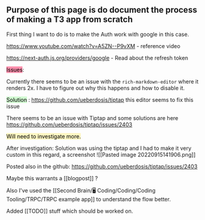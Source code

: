 ## Purpose of this page is do document the process of making a T3 app from scratch



First thing I want to do is to make the Auth work with google in this case. 

https://www.youtube.com/watch?v=A5ZN--P9vXM  - reference video 

https://next-auth.js.org/providers/google - Read about the refresh token


<mark style="background: #FF5582A6;">Issues</mark>:

Currently there seems to be an issue with the `rich-markdown-editor` where it renders 2x. I have to figure out why this happens and how to disable it. 

<mark style="background: #BBFABBA6;">Solution</mark> : https://github.com/ueberdosis/tiptap this editor seems to fix this issue

There seems to be an issue with Tiptap and some solutions are here https://github.com/ueberdosis/tiptap/issues/2403 

<mark style="background: #FFF3A3A6;">Will need to investigate more.</mark>

After investigation: Solution was using the tiptap and I had to make it very custom in this regard, a screenshot 
![[Pasted image 20220915141906.png]]

Posted also in the github: https://github.com/ueberdosis/tiptap/issues/2403 

Maybe this warrants a [[blogpost]] ? 

Also I've used the [[Second Brain/🖥️ Coding/Coding/Coding Tooling/TRPC/TRPC example app]] to understand the flow better. 

Added [[TODO]] stuff which should be worked on. 
